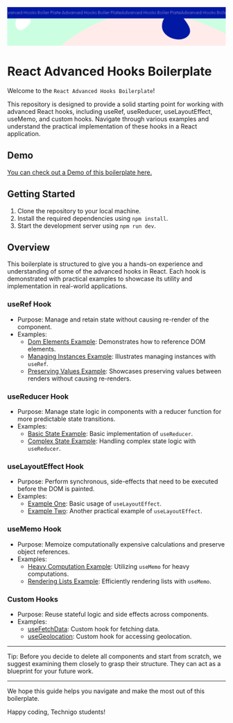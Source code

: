  <img src="/src/assets/hooks-bp.svg" alt="Project Banner Image">

# React Advanced Hooks Boilerplate

Welcome to the `React Advanced Hooks Boilerplate`!

This repository is designed to provide a solid starting point for working with advanced React hooks, including useRef, useReducer, useLayoutEffect, useMemo, and custom hooks. Navigate through various examples and understand the practical implementation of these hooks in a React application.

## Demo

[You can check out a Demo of this boilerplate here.](https://react-advanced-hooks-boiler-plate.netlify.app/)

## Getting Started

1.  Clone the repository to your local machine.
2.  Install the required dependencies using `npm install`.
3.  Start the development server using `npm run dev`.

## Overview

This boilerplate is structured to give you a hands-on experience and understanding of some of the advanced hooks in React. Each hook is demonstrated with practical examples to showcase its utility and implementation in real-world applications.

### useRef Hook

- Purpose: Manage and retain state without causing re-render of the component.
- Examples:
  - [Dom Elements Example](https://github.com/Technigo/react-advanced-hooks-boiler-plate/blob/main/src/components/useRef/Examples/DomElementsExample.jsx): Demonstrates how to reference DOM elements.
  - [Managing Instances Example](https://github.com/Technigo/react-advanced-hooks-boiler-plate/blob/main/src/components/useRef/Examples/ManagingInstancesExample.jsx): Illustrates managing instances with `useRef`.
  - [Preserving Values Example](https://github.com/Technigo/react-advanced-hooks-boiler-plate/blob/main/src/components/useRef/Examples/PreservingValuesExample.jsx): Showcases preserving values between renders without causing re-renders.

### useReducer Hook

- Purpose: Manage state logic in components with a reducer function for more predictable state transitions.
- Examples:
  - [Basic State Example](https://github.com/Technigo/react-advanced-hooks-boiler-plate/blob/main/src/components/useReducer/examples/BasicStateExample.jsx): Basic implementation of `useReducer`.
  - [Complex State Example](https://github.com/Technigo/react-advanced-hooks-boiler-plate/blob/main/src/components/useReducer/examples/ComplexStateExample.jsx): Handling complex state logic with `useReducer`.

### useLayoutEffect Hook

- Purpose: Perform synchronous, side-effects that need to be executed before the DOM is painted.
- Examples:
  - [Example One](https://github.com/Technigo/react-advanced-hooks-boiler-plate/blob/main/src/components/useLayoutEffect/examples/ExampleOne.jsx): Basic usage of `useLayoutEffect`.
  - [Example Two](https://github.com/Technigo/react-advanced-hooks-boiler-plate/blob/main/src/components/useLayoutEffect/examples/ExampleTwo.jsx): Another practical example of `useLayoutEffect`.

### useMemo Hook

- Purpose: Memoize computationally expensive calculations and preserve object references.
- Examples:
  - [Heavy Computation Example](https://github.com/Technigo/react-advanced-hooks-boiler-plate/blob/main/src/components/useMemo/examples/HeavyComputationExample.jsx): Utilizing `useMemo` for heavy computations.
  - [Rendering Lists Example](https://github.com/Technigo/react-advanced-hooks-boiler-plate/blob/main/src/components/useMemo/examples/RenderingListsExample.jsx): Efficiently rendering lists with `useMemo`.

### Custom Hooks

- Purpose: Reuse stateful logic and side effects across components.
- Examples:
  - [useFetchData](https://github.com/Technigo/react-advanced-hooks-boiler-plate/blob/main/src/hooks/useFetchData.jsx): Custom hook for fetching data.
  - [useGeolocation](https://github.com/Technigo/react-advanced-hooks-boiler-plate/blob/main/src/hooks/useGeolocation.jsx): Custom hook for accessing geolocation.

---

Tip: Before you decide to delete all components and start from scratch, we suggest examining them closely to grasp their structure. They can act as a blueprint for your future work.

---

We hope this guide helps you navigate and make the most out of this boilerplate.

Happy coding, Technigo students!
